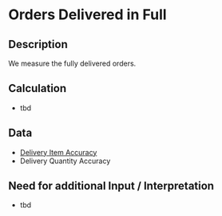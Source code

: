 # Orders Delivered in Full

## Description
We measure the fully delivered orders.

## Calculation
* tbd

## Data
* [Delivery Item Accuracy](https://github.com/fraunhofer-iem/move-kpi-system/blob/a7fe7870d03065a9226c862016c2ca662cb40753/kpis/Internal%20Supply%20Performance/Delivery-Item-Accuracy.md)
* Delivery Quantity Accuracy


## Need for additional Input / Interpretation
* tbd
